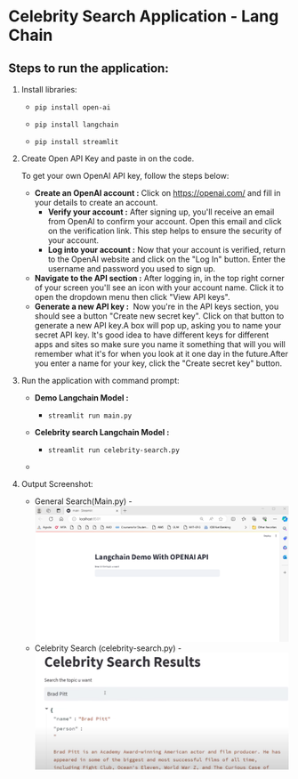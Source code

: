 # Celebrity Search Application - Lang Chain


## Steps to run the application:

1. Install libraries:
      -     pip install open-ai
      -     pip install langchain
      -     pip install streamlit

2. Create Open API Key and paste in on the code.

   To get your own OpenAI API key, follow the steps below:
   - **Create an OpenAI account‍ :**
             Click on https://openai.com/ and fill in your details to create an account.
      - **Verify your account :**
              After signing up, you'll receive an email from OpenAI to confirm your account. Open this email and click on the verification link. This step helps to ensure the security of your account.
      - **Log into your account‍ :**
              Now that your account is verified, return to the OpenAI website and click on the "Log In" button. Enter the username and password you used to sign up.
   - **Navigate to the API section :**
              ‍After logging in, in the top right corner of your screen you'll see an icon with your account name. Click it to open the dropdown menu then click "View API keys".
   - **Generate a new API key :**
 ‍           Now you're in the API keys section, you should see a button "Create new secret key". Click on that button to generate a new API key.A box will pop up, asking you to name your secret API key. It's good idea to have different keys for different apps and sites so make sure you name it something that will you will remember what it's for when you look at it one day in the future.After you enter a name for your key, click the "Create secret key" button.

3. Run the application with command prompt:
      - **Demo Langchain Model :** 
           -     streamlit run main.py
      - **Celebrity search Langchain Model :** 
           -     streamlit run celebrity-search.py
      -       
4. Output Screenshot:
      - General Search(Main.py) 
            - ![Output_screen](https://github.com/Monica-Suresh/Celebrity-Search-Application-Using-Langchain/blob/main/Output_Screen.png)
      - Celebrity Search (celebrity-search.py)
            - ![Output_screen](https://github.com/Monica-Suresh/Celebrity-Search-Application-Using-Langchain/blob/main/celebrity-search.png)
           
